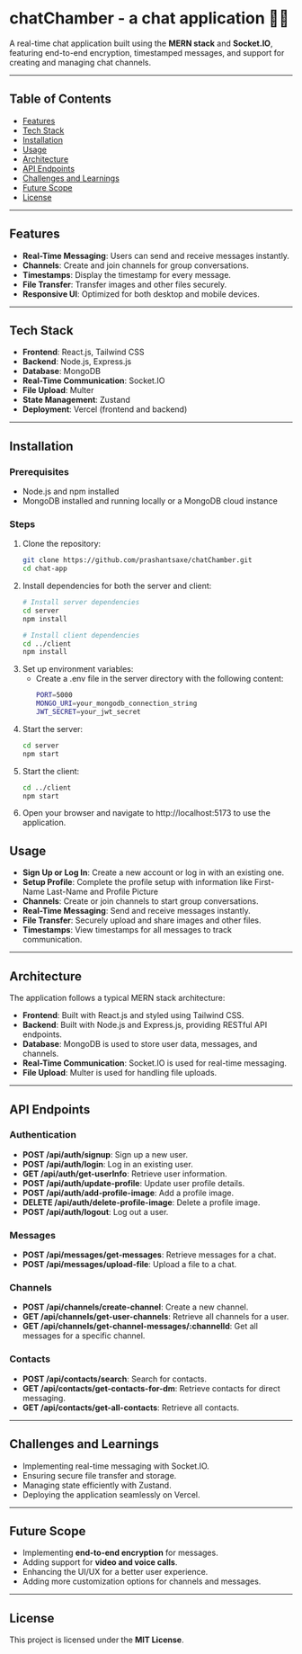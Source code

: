# chatChamber - a chat application 📱💬

A real-time chat application built using the **MERN stack** and **Socket.IO**, featuring end-to-end encryption, timestamped messages, and support for creating and managing chat channels.

---

## Table of Contents
- [Features](#features)
- [Tech Stack](#tech-stack)
- [Installation](#installation)
- [Usage](#usage)
- [Architecture](#architecture)
- [API Endpoints](#api-endpoints)
- [Challenges and Learnings](#challenges-and-learnings)
- [Future Scope](#future-scope)
- [License](#license)

---

## Features
- **Real-Time Messaging**: Users can send and receive messages instantly.
- **Channels**: Create and join channels for group conversations.
- **Timestamps**: Display the timestamp for every message.
- **File Transfer**: Transfer images and other files securely.
- **Responsive UI**: Optimized for both desktop and mobile devices.

---

## Tech Stack
- **Frontend**: React.js, Tailwind CSS
- **Backend**: Node.js, Express.js
- **Database**: MongoDB
- **Real-Time Communication**: Socket.IO
- **File Upload**: Multer
- **State Management**: Zustand
- **Deployment**: Vercel (frontend and backend)

---

## Installation
### Prerequisites
- Node.js and npm installed
- MongoDB installed and running locally or a MongoDB cloud instance

### Steps
1. Clone the repository:
   ```bash
   git clone https://github.com/prashantsaxe/chatChamber.git
   cd chat-app

2. Install dependencies for both the server and client:
   ```bash
   # Install server dependencies
   cd server
   npm install

   # Install client dependencies
   cd ../client
   npm install

3. Set up environment variables:
   - Create a .env file in the server directory with the following content:
      ```bash
      PORT=5000
      MONGO_URI=your_mongodb_connection_string
      JWT_SECRET=your_jwt_secret

4. Start the server:
   ```bash
   cd server
   npm start

5. Start the client:
   ```bash
   cd ../client
   npm start

6. Open your browser and navigate to http://localhost:5173 to use the application.

## Usage
- **Sign Up or Log In**: Create a new account or log in with an existing one.
- **Setup Profile**: Complete the profile setup with information like First-Name Last-Name and Profile Picture
- **Channels**: Create or join channels to start group conversations.
- **Real-Time Messaging**: Send and receive messages instantly.
- **File Transfer**: Securely upload and share images and other files.
- **Timestamps**: View timestamps for all messages to track communication.

---

## Architecture
The application follows a typical MERN stack architecture:

- **Frontend**: Built with React.js and styled using Tailwind CSS.
- **Backend**: Built with Node.js and Express.js, providing RESTful API endpoints.
- **Database**: MongoDB is used to store user data, messages, and channels.
- **Real-Time Communication**: Socket.IO is used for real-time messaging.
- **File Upload**: Multer is used for handling file uploads.

---

## API Endpoints
### Authentication
- **POST /api/auth/signup**: Sign up a new user.
- **POST /api/auth/login**: Log in an existing user.
- **GET /api/auth/get-userInfo**: Retrieve user information.
- **POST /api/auth/update-profile**: Update user profile details.
- **POST /api/auth/add-profile-image**: Add a profile image.
- **DELETE /api/auth/delete-profile-image**: Delete a profile image.
- **POST /api/auth/logout**: Log out a user.

### Messages
- **POST /api/messages/get-messages**: Retrieve messages for a chat.
- **POST /api/messages/upload-file**: Upload a file to a chat.

### Channels
- **POST /api/channels/create-channel**: Create a new channel.
- **GET /api/channels/get-user-channels**: Retrieve all channels for a user.
- **GET /api/channels/get-channel-messages/:channelId**: Get all messages for a specific channel.

### Contacts
- **POST /api/contacts/search**: Search for contacts.
- **GET /api/contacts/get-contacts-for-dm**: Retrieve contacts for direct messaging.
- **GET /api/contacts/get-all-contacts**: Retrieve all contacts.

---

## Challenges and Learnings
- Implementing real-time messaging with Socket.IO.
- Ensuring secure file transfer and storage.
- Managing state efficiently with Zustand.
- Deploying the application seamlessly on Vercel.

---

## Future Scope
- Implementing **end-to-end encryption** for messages.
- Adding support for **video and voice calls**.
- Enhancing the UI/UX for a better user experience.
- Adding more customization options for channels and messages.

---

## License
This project is licensed under the **MIT License**.




